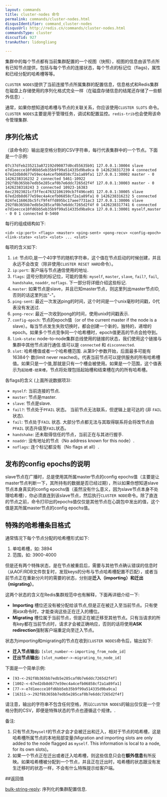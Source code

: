 ```yaml
---
layout: commands
title: cluster-nodes 命令
permalink: commands/cluster-nodes.html
disqusIdentifier: command_cluster-nodes
disqusUrl: http://redis.cn/commands/cluster-nodes.html
commandsType: cluster
discuzTid: 927
tranAuthor: lidongliang

---
```


集群中的每个节点都有当前集群配置的一个视图（快照），视图的信息由该节点所有已知节点提供，包括与每个节点的连接状态，每个节点的标记位（flags)，属性和已经分配的哈希槽等等。

`CLUSTER NODES`提供了当前连接节点所属集群的配置信息，信息格式和Redis集群在磁盘上存储使用的序列化格式完全一样（在磁盘存储信息的结尾还存储了一些额外信息）.

通常，如果你想知道哈希槽与节点的关联关系，你应该使用`CLUSTER SLOTS` 命令。`CLUSTER NODES`主要是用于管理任务，调试和配置监控。`redis-trib`也会使用该命令管理集群.

## 序列化格式

（该命令的）输出是空格分割的CSV字符串，每行代表集群中的一个节点。下面是一个示例:

	07c37dfeb235213a872192d90877d0cd55635b91 127.0.0.1:30004 slave e7d1eecce10fd6bb5eb35b9f99a514335d9ba9ca 0 1426238317239 4 connected
	67ed2db8d677e59ec4a4cefb06858cf2a1a89fa1 127.0.0.1:30002 master - 0 1426238316232 2 connected 5461-10922
	292f8b365bb7edb5e285caf0b7e6ddc7265d2f4f 127.0.0.1:30003 master - 0 1426238318243 3 connected 10923-16383
	6ec23923021cf3ffec47632106199cb7f496ce01 127.0.0.1:30005 slave 67ed2db8d677e59ec4a4cefb06858cf2a1a89fa1 0 1426238316232 5 connected
	824fe116063bc5fcf9f4ffd895bc17aee7731ac3 127.0.0.1:30006 slave 292f8b365bb7edb5e285caf0b7e6ddc7265d2f4f 0 1426238317741 6 connected
	e7d1eecce10fd6bb5eb35b9f99a514335d9ba9ca 127.0.0.1:30001 myself,master - 0 0 1 connected 0-5460


每行的组成结构如下:


	<id> <ip:port> <flags> <master> <ping-sent> <pong-recv> <config-epoch> <link-state> <slot> <slot> ... <slot>


每项的含义如下:

1. `id`: 节点ID,是一个40字节的随机字符串，这个值在节点启动的时候创建，并且永远不会改变（除非使用`CLUSTER RESET HARD`命令）。
2. `ip:port`: 客户端与节点通信使用的地址.
3. `flags`: 逗号分割的标记位，可能的值有: `myself`, `master`, `slave`, `fail?`, `fail`, `handshake`, `noaddr`, `noflags`. 下一部分将详细介绍这些标记.
4. `master`: 如果节点是slave，并且已知master节点，则这里列出master节点ID,否则的话这里列出"-"。
5. `ping-sent`: 最近一次发送ping的时间，这个时间是一个unix毫秒时间戳，0代表没有发送过.
6. `pong-recv`: 最近一次收到pong的时间，使用unix时间戳表示.
7. `config-epoch`: 节点的epoch值（or of the current master if the node is a slave）。每当节点发生失败切换时，都会创建一个新的，独特的，递增的epoch。如果多个节点竞争同一个哈希槽时，epoch值更高的节点会抢夺到。
8. `link-state`:  node-to-node集群总线使用的链接的状态，我们使用这个链接与集群中其他节点进行通信.值可以是 `connected` 和 `disconnected`.
9. `slot`: 哈希槽值或者一个哈希槽范围. 从第9个参数开始，后面最多可能有16384个 数(limit never reached)。代表当前节点可以提供服务的所有哈希槽值。如果只是一个值,那就是只有一个槽会被使用。如果是一个范围，这个值表示为`起始槽-结束槽`，节点将处理包括起始槽和结束槽在内的所有哈希槽。

各flags的含义 (上面所说数据项3):

* `myself`: 当前连接的节点.
* `master`: 节点是master.
* `slave`: 节点是slave.
* `fail?`: 节点处于`PFAIL` 状态。 当前节点无法联系，但逻辑上是可达的 (非 `FAIL` 状态).
* `fail`: 节点处于`FAIL` 状态. 大部分节点都无法与其取得联系将会将改节点由 `PFAIL` 状态升级至`FAIL`状态。
* `handshake`: 还未取得信任的节点，当前正在与其进行握手.
* `noaddr`: 没有地址的节点（No address known for this node）.
* `noflags`: 连个标记都没有（No flags at all）.

## 发布的config epochs的说明

 slave节点在广播时，总是使用其所属master节点的config epochs值（主要是让master节点判断一下，其所持有的数据是否已经过期），所以如果你想知道slave节点本身真实的config epochs值（虽然没有什么意义，因为slave节点本身不处理哈希槽），你必须直连到该slave节点，然后执行`CLUSTER NODE`命令。除了直连的节点之前，命令打印出的epochs值仅仅是其他节点在心跳包中发出的值，这个值是其所属master节点的config epochs值。

## 特殊的哈希槽条目格式

通常情况下每个节点分配的哈希槽形式如下:

1. 单哈希槽，如: 3894
2. 范围，如: 3900-4000

但是还有两个特殊状态，是在节点被重启后，需要与其他节点确认错误的信息时（从AOF/RDB文件恢复时，发现keys的分布与节点哈希槽配置不匹配），或者当前节点正在重新分片时的需要的状态，分别是**迁入（importing）**和**迁出（migrating）**。

这两个状态的含义在Redis集群规范中也有解释，下面再详细介绍一下:

* **Importing**  槽位还没有被分配给该节点,但是正在被迁入至当前节点。只有使用`ASK`命令时，才能查询这些正在迁入的槽位。
* **Migrating** 槽位属于当前节点，但是正在被迁移至其他节点。只有当请求的所有key都在当前节点时，请求才会被正确响应，否则的话将使用**ASK redirection**强制客户端重定向至迁入节点。

状态为importing和migrating的节点在收到`CLUSTER NODES`命令后，输出如下:

* **迁入节点输出:** `[slot_number-<-importing_from_node_id]`
* **迁出节点输出:** `[slot_number->-migrating_to_node_id]`

下面是一个简单示例:

* `[93-<-292f8b365bb7edb5e285caf0b7e6ddc7265d2f4f]`
* `[1002-<-67ed2db8d677e59ec4a4cefb06858cf2a1a89fa1]`
* `[77->-e7d1eecce10fd6bb5eb35b9f99a514335d9ba9ca]`
* `[16311->-292f8b365bb7edb5e285caf0b7e6ddc7265d2f4f]`

请注意，输出的字符串不包含任何空格，所以`CLUSTER NODES`的输出仅仅是一个空格分割的CSV，即便是特殊状态的节点也遵循这个规律。.

备注:

1. 只有节点为`myself`的节点才会才会被迁出和迁入，相对于节点的哈希槽，这是哈希槽所属节点的本地局部变量(Migration and importing slots are only added to the node flagged as `myself`. This information is local to a node, for its own slots)。
2.  如果一个节点正在迁出或者迁入哈希槽，则这些信息只会在**额外信息**有所反映。如果哈希槽被分配到一个节点，并且正在迁出时，哈希槽的状态跟没有发生迁移时的状态一样，不会有什么特殊提示给客户端。

##返回值

[bulk-string-reply](http://www.redis.cn/topics/protocol.html#bulk-string-reply): 序列化的集群配置信息.
